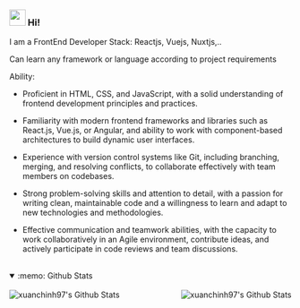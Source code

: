 ### <img src="https://github.com/TheDudeThatCode/TheDudeThatCode/blob/master/Assets/Hi.gif" width="29px"> Hi!

I am a FrontEnd Developer
Stack: Reactjs, Vuejs, Nuxtjs,..

Can learn any framework or language according to project requirements

Ability: 

- Proficient in HTML, CSS, and JavaScript, with a solid understanding of frontend development principles and practices.

- Familiarity with modern frontend frameworks and libraries such as React.js, Vue.js, or Angular, and ability to work with component-based architectures to build dynamic user interfaces.

- Experience with version control systems like Git, including branching, merging, and resolving conflicts, to collaborate effectively with team members on codebases.

- Strong problem-solving skills and attention to detail, with a passion for writing clean, maintainable code and a willingness to learn and adapt to new technologies and methodologies.

- Effective communication and teamwork abilities, with the capacity to work collaboratively in an Agile environment, contribute ideas, and actively participate in code reviews and team discussions.
<br><br>

<details open="true">
  <summary>:memo: Github Stats </summary>
  <br />
  <img align="left" alt="xuanchinh97's Github Stats" src="https://github-readme-stats.vercel.app/api?username=xuanchinh97&show_icons=true&hide_border=false" />

  <img align="right" alt="xuanchinh97's Github Stats" src="https://github-readme-stats.vercel.app/api/top-langs/?username=xuanchinh97&show_icons=true&hide_border=false" />
</details>


